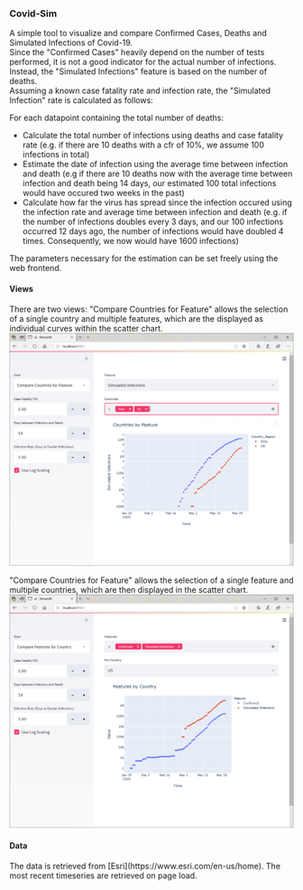 <h3>Covid-Sim</h3>

A simple tool to visualize and compare Confirmed Cases, Deaths and Simulated Infections of Covid-19.
<br />Since the "Confirmed Cases" heavily depend on the number of tests performed, it is not a good indicator for the actual number of infections. Instead, the "Simulated Infections" feature is based on the number of deaths. <br/>
Assuming a known case fatality rate and infection rate, the "Simulated Infection" rate is calculated as follows:

For each datapoint containing the total number of deaths:
<ul> 
    <li>Calculate the total number of infections using deaths and case fatality rate (e.g. if there are 10 deaths with a cfr of 10%, we assume 100 infections in total)</li>   
    <li>Estimate the date of infection using the average time between infection and death (e.g if there are 10 deaths now with the average time between infection and death being 14 days, our estimated 100 total infections would have occured two weeks in the past)</li>
    <li>Calculate how far the virus has spread since the infection occured using the infection rate and average time between infection and death (e.g. if the number of infections doubles every 3 days, and our 100 infections occurred 12 days ago, the number of infections would have doubled 4 times. Consequently, we now would have 1600 infections)
</ul>

The parameters necessary for the estimation can be set freely using the web frontend.


<h4>Views</h4>
There are two views: "Compare Countries for Feature" allows the selection of a single country and multiple features, which are the displayed as individual curves within the scatter chart. <br />
<img src="/docs/countries_by_feature.PNG">
<br/>

"Compare Countries for Feature" allows the selection of a single feature and multiple countries, which are then displayed in the scatter chart.
<img src="/docs/features_by_country.PNG">
 
<h4>Data</h4>
The data is retrieved from [Esri](https://www.esri.com/en-us/home). The most recent timeseries are retrieved on page load.



